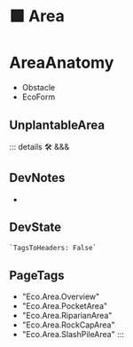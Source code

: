 
# 🟩  <eco>Area</eco>

# AreaAnatomy

- Obstacle
- EcoForm

## UnplantableArea

::: details 🛠 <dev>&&&</dev>

## DevNotes

-

## DevState

```py
`TagsToHeaders: False`
```

<h2>PageTags</h2>

- "Eco.Area.Overview"
- "Eco.Area.PocketArea"
- "Eco.Area.RiparianArea"
- "Eco.Area.RockCapArea"
- "Eco.Area.SlashPileArea"
:::
